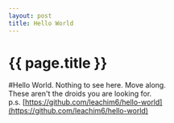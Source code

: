 ```yaml
---
layout: post
title: Hello World  
---
```

{{ page.title }}
================

#Hello World. Nothing to see here. Move along.  
These aren't the droids you are looking for.  
p.s. [https://github.com/leachim6/hello-world](https://github.com/leachim6/hello-world)



